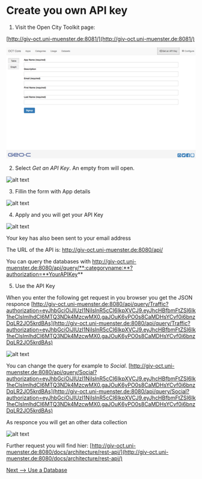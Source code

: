 


# Create you own API key



1. Visit the Open City Toolkit page: 

[http://giv-oct.uni-muenster.de:8081/](http://giv-oct.uni-muenster.de:8081/)

![alt text](https://raw.githubusercontent.com/geo-c/OCT-Core-Docs/master/docs/tutorial/1_AppKeyFigures/GetAPIKeyForm1.png)


2. Select *Get an API Key*. An empty from will open.  

![alt text](http://giv-oct.uni-muenster.de:8080/docs/tutorial/1_AppKey/1_AppKeyFigures/GetAPIKeyForm1.png)

3. Fillin the form with App details

![alt text](http://giv-oct.uni-muenster.de:8080/docs/tutorial/1_AppKey/1_AppKeyFigures/GetAPIKeyForm2.png)

4. Apply and you will get your API Key 


![alt text](http://giv-oct.uni-muenster.de:8080/docs/tutorial/1_AppKey/1_AppKeyFigures/GetAPIKeyForm3.png "Sample API Key")


Your key has also been sent to your email address

The URL of the API is: http://giv-oct.uni-muenster.de:8080/api/

You can query the databases with http://giv-oct.uni-muenster.de:8080/api/query/**:categoryname:**?authorization=**YourAPIKey**


5. Use the API Key 


When you enter the following get request in you browser you get the JSON responce 
[http://giv-oct.uni-muenster.de:8080/api/query/Traffic?authorization=eyJhbGciOiJIUzI1NiIsInR5cCI6IkpXVCJ9.eyJhcHBfbmFtZSI6Ik1heCIsImlhdCI6MTQ3NDk4MzcwMX0.gaJOuK6yPO0s8CaMDHsYCvf0i6bnzDqLR2JO5krdBAs](http://giv-oct.uni-muenster.de:8080/api/query/Traffic?authorization=eyJhbGciOiJIUzI1NiIsInR5cCI6IkpXVCJ9.eyJhcHBfbmFtZSI6Ik1heCIsImlhdCI6MTQ3NDk4MzcwMX0.gaJOuK6yPO0s8CaMDHsYCvf0i6bnzDqLR2JO5krdBAs)

![alt text](http://giv-oct.uni-muenster.de:8080/docs/tutorial/1_AppKey/1_AppKeyFigures/GetAPIKeyUseKey.png "JSON Request Traffic")

You can change the query for example to *Social*.
[http://giv-oct.uni-muenster.de:8080/api/query/Social?authorization=eyJhbGciOiJIUzI1NiIsInR5cCI6IkpXVCJ9.eyJhcHBfbmFtZSI6Ik1heCIsImlhdCI6MTQ3NDk4MzcwMX0.gaJOuK6yPO0s8CaMDHsYCvf0i6bnzDqLR2JO5krdBAs](http://giv-oct.uni-muenster.de:8080/api/query/Social?authorization=eyJhbGciOiJIUzI1NiIsInR5cCI6IkpXVCJ9.eyJhcHBfbmFtZSI6Ik1heCIsImlhdCI6MTQ3NDk4MzcwMX0.gaJOuK6yPO0s8CaMDHsYCvf0i6bnzDqLR2JO5krdBAs)

As responce you will get an other data collection

![alt text](http://giv-oct.uni-muenster.de:8080/docs/tutorial/1_AppKey/1_AppKeyFigures/GetAPIKeyUseKeyQuerySocialSmal.png "JSON Request Social")






Further request you will find hier: [http://giv-oct.uni-muenster.de:8080/docs/architecture/rest-api/](http://giv-oct.uni-muenster.de:8080/docs/architecture/rest-api/)



 [Next --> Use a Database](http://giv-oct.uni-muenster.de:8080/docs/tutorial/2_DatabaseJson/)
